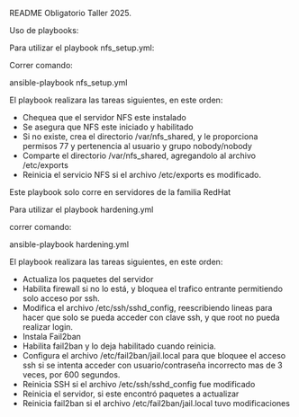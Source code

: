 README Obligatorio Taller 2025.

Uso de playbooks:

Para utilizar el playbook nfs_setup.yml:

Correr comando:

ansible-playbook nfs_setup.yml

El playbook realizara las tareas siguientes, en este orden:

- Chequea que el servidor NFS este instalado
- Se asegura que NFS este iniciado y habilitado
- Si no existe, crea el directorio /var/nfs_shared, y le proporciona permisos 77 y pertenencia al usuario y grupo nobody/nobody
- Comparte el directorio /var/nfs_shared, agregandolo al archivo /etc/exports
- Reinicia el servicio NFS si el archivo /etc/exports es modificado.

Este playbook solo corre en servidores de la familia RedHat

Para utilizar el playbook hardening.yml

correr comando:

ansible-playbook hardening.yml

El playbook realizara las tareas siguientes, en este orden:

- Actualiza los paquetes del servidor
- Habilita firewall si no lo está, y bloquea el trafico entrante permitiendo solo acceso por ssh.
- Modifica el archivo /etc/ssh/sshd_config, reescribiendo lineas para hacer que solo se pueda acceder con clave ssh, y que root no pueda realizar login.
- Instala Fail2ban
- Habilita fail2ban y lo deja habilitado cuando reinicia.
- Configura el archivo /etc/fail2ban/jail.local para que bloquee el acceso ssh si se intenta acceder con usuario/contraseña incorrecto mas de 3 veces, por 600 segundos.
- Reinicia SSH si el archivo /etc/ssh/sshd_config fue modificado
- Reinicia el servidor, si este encontró paquetes a actualizar
- Reinicia fail2ban si el archivo /etc/fail2ban/jail.local tuvo modificaciones
